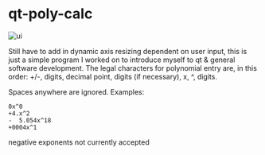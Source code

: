 # qt-poly-calc

![ui](https://raw.githubusercontent.com/NickJoannette/qt-poly-calc/master/polycalc.PNG?token=AK7AUQTA66LB4KDEJEOA3H25LQORK)

Still have to add in dynamic axis resizing dependent on user input, this is just a simple program I worked on to introduce myself to qt & general software development.
The legal characters for polynomial entry are, in this order: +/-, digits, decimal point, digits (if necessary), x, ^, digits.


Spaces anywhere are ignored.
Examples:
```
0x^0 
+4.x^2
-  5.054x^18
+0004x^1
```
negative exponents not currently accepted
